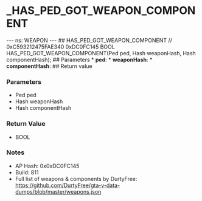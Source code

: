 # _HAS_PED_GOT_WEAPON_COMPONENT

--- ns: WEAPON --- ## HAS_PED_GOT_WEAPON_COMPONENT  // 0xC593212475FAE340 0xDC0FC145 BOOL HAS_PED_GOT_WEAPON_COMPONENT(Ped ped, Hash weaponHash, Hash componentHash);   ## Parameters * **ped**: * **weaponHash**: * **componentHash**:  ## Return value

### Parameters
* Ped ped
* Hash weaponHash
* Hash componentHash

### Return Value
* BOOL

### Notes
* AP Hash: 0x0xDC0FC145
* Build: 811
* Full list of weapons & components by DurtyFree: https://github.com/DurtyFree/gta-v-data-dumps/blob/master/weapons.json

